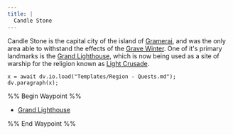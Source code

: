 ```yaml
---
title: |
  Candle Stone
---
```


Candle Stone is the capital city of the island of [Gramerai](Locations/Cloud%20Sea/Shards/Gramerai/Gramerai.md), and was the only area able to withstand the effects of the [Grave Winter](Events/Grave%20Winter.md). One of it's primary landmarks is the [Grand Lighthouse](Locations/Cloud%20Sea/Shards/Gramerai/Candle%20Stone/Grand%20Lighthouse.md), which is now being used as a site of warship for the religion known as [Light Crusade](Groups/Light%20Crusade.md).

````dataviewjs
x = await dv.io.load("Templates/Region - Quests.md");
dv.paragraph(x);
````

%% Begin Waypoint %%

* [Grand Lighthouse](Locations/Cloud%20Sea/Shards/Gramerai/Candle%20Stone/Grand%20Lighthouse.md)

%% End Waypoint %%
